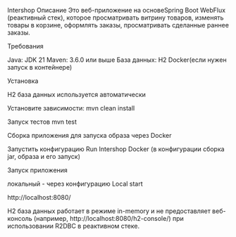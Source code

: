 Intershop
Описание
Это веб-приложение на основеSpring Boot WebFlux (реактивный стек), которое просматривать витрину товаров, 
изменять товары в корзине, оформлять заказы, просматривать сделанные раннее заказы. 


Требования

Java: JDK 21
Maven: 3.6.0 или выше
База данных: H2
Docker(если нужен запуск в контейнере)

Установка

H2 база данных используется автоматически

Установите зависимости:
mvn clean install

Запуск тестов
mvn test


Сборка приложения для запуска образа через Docker


Запустить конфигурацию Run Intershop Docker (в конфигурации сборка jar, образа и его запуск)

Запуск приложения


локальный - через конфигурацию Local start


http://localhost:8080/

H2 база данных работает в режиме in-memory и не предоставляет веб-консоль (например, http://localhost:8080/h2-console/) при использовании R2DBC в реактивном стеке.